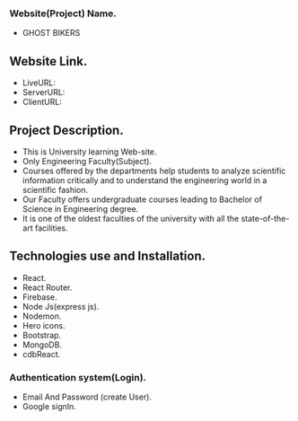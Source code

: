 ### Website(Project) Name.

- GHOST BIKERS

## Website Link.

- LiveURL:
- ServerURL:
- ClientURL:

## Project Description.

- This is University learning Web-site.
- Only Engineering Faculty(Subject).
- Courses offered by the departments help students to analyze scientific information critically and to understand the engineering world in a scientific fashion.
- Our Faculty offers undergraduate courses leading to Bachelor of Science in Engineering degree.
- It is one of the oldest faculties of the university with all the state-of-the-art facilities.

## Technologies use and Installation.

- React.
- React Router.
- Firebase.
- Node Js(express js).
- Nodemon.
- Hero icons.
- Bootstrap.
- MongoDB.
- cdbReact.

### Authentication system(Login).

- Email And Password (create User).
- Google signIn.
